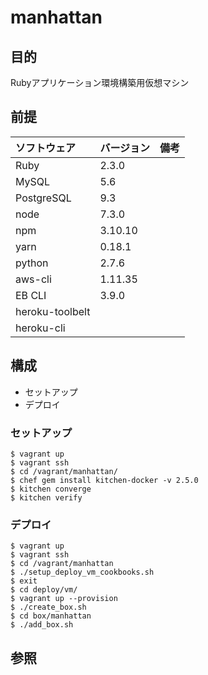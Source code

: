# manhattan

## 目的
Rubyアプリケーション環境構築用仮想マシン

## 前提
| ソフトウェア     | バージョン    | 備考         |
|:---------------|:-------------|:------------|
| Ruby           | 2.3.0        |             |
| MySQL          | 5.6          |             |
| PostgreSQL     | 9.3          |             |
| node           | 7.3.0      |             |
| npm            | 3.10.10    |             |
| yarn           | 0.18.1     |             |
| python         | 2.7.6      |             |
| aws-cli        | 1.11.35    |           |
| EB CLI         | 3.9.0      |             |
| heroku-toolbelt|       |             |
| heroku-cli     |       |             |


## 構成
+ セットアップ
+ デプロイ

### セットアップ
```
$ vagrant up
$ vagrant ssh
$ cd /vagrant/manhattan/
$ chef gem install kitchen-docker -v 2.5.0
$ kitchen converge
$ kitchen verify
```

### デプロイ
```
$ vagrant up
$ vagrant ssh
$ cd /vagrant/manhattan
$ ./setup_deploy_vm_cookbooks.sh 
$ exit
$ cd deploy/vm/
$ vagrant up --provision
$ ./create_box.sh
$ cd box/manhattan
$ ./add_box.sh
```

## 参照

